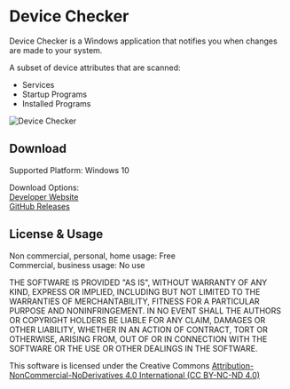# Device Checker

Device Checker is a Windows application that notifies you when changes are made to your system.

A subset of device attributes that are scanned:

- Services
- Startup Programs
- Installed Programs

![Device Checker](https://shayConcepts.com/img/device-checker-preview-large.png)

## Download

Supported Platform: Windows 10

Download Options:  
[Developer Website](http://shayConcepts.com)  
[GitHub Releases]()  

## License & Usage

Non commercial, personal, home usage: Free  
Commercial, business usage: No use


THE SOFTWARE IS PROVIDED "AS IS", WITHOUT WARRANTY OF ANY KIND, EXPRESS OR IMPLIED, INCLUDING BUT NOT LIMITED TO THE WARRANTIES OF MERCHANTABILITY, FITNESS FOR A PARTICULAR PURPOSE AND NONINFRINGEMENT. IN NO EVENT SHALL THE AUTHORS OR COPYRIGHT HOLDERS BE LIABLE FOR ANY CLAIM, DAMAGES OR OTHER LIABILITY, WHETHER IN AN ACTION OF CONTRACT, TORT OR OTHERWISE, ARISING FROM, OUT OF OR IN CONNECTION WITH THE SOFTWARE OR THE USE OR OTHER DEALINGS IN THE SOFTWARE.  

This software is licensed under the Creative Commons [Attribution-NonCommercial-NoDerivatives 4.0 International (CC BY-NC-ND 4.0)](https://creativecommons.org/licenses/by-nc-nd/4.0/legalcode)
